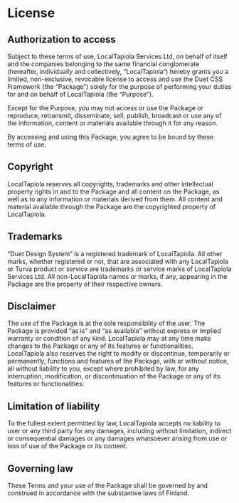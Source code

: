 # License

## Authorization to access

Subject to these terms of use, LocalTapiola Services Ltd, on behalf of itself and the companies belonging to the same financial conglomerate (hereafter, individually and collectively, “LocalTapiola”) hereby grants you a limited, non-exclusive, revocable license to access and use the Duet CSS Framework (the “Package”) solely for the purpose of performing your duties for and on behalf of LocalTapiola (the “Purpose”).

Except for the Purpose, you may not access or use the Package or reproduce, retransmit, disseminate, sell, publish, broadcast or use any of the information, content or materials available through it for any reason.

By accessing and using this Package, you agree to be bound by these terms of use.


## Copyright

LocalTapiola reserves all copyrights, trademarks and other intellectual property rights in and to the Package and all content on the Package, as well as to any information or materials derived from them. All content and material available through the Package are the copyrighted property of LocalTapiola.

## Trademarks

“Duet Design System” is a registered trademark of LocalTapiola. All other marks, whether registered or not, that are associated with any LocalTapiola or Turva product or service are trademarks or service marks of LocalTapiola Services Ltd. All non-LocalTapiola names or marks, if any, appearing in the Package are the property of their respective owners.

## Disclaimer

The use of the Package is at the sole responsibility of the user. The Package is provided “as is” and “as available” without express or implied warranty or condition of any kind. LocalTapiola may at any time make changes to the Package or any of its features or functionalities. LocalTapiola also reserves the right to modify or discontinue, temporarily or permanently, functions and features of the Package, with or without notice, all without liability to you, except where prohibited by law, for any interruption, modification, or discontinuation of the Package or any of its features or functionalities.

## Limitation of liability

To the fullest extent permitted by law, LocalTapiola accepts no liability to user or any third party for any damages, including without limitation, indirect or consequential damages or any damages whatsoever arising from use or loss of use of the Package or its content.

## Governing law

These Terms and your use of the Package shall be governed by and construed in accordance with the substantive laws of Finland.
